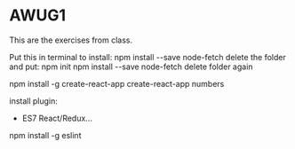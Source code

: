 # AWUG1
This are the exercises from class.

Put this in terminal to install:
    npm install --save node-fetch
delete the folder and put:
    npm init
    npm install --save node-fetch
delete folder again

npm install -g create-react-app
create-react-app numbers

install plugin:
- ES7 React/Redux...

npm install -g eslint